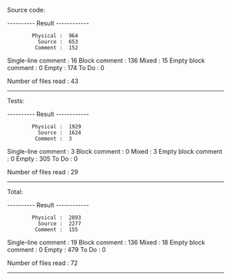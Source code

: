 Source code:

---------- Result ------------

            Physical :  964
              Source :  653
             Comment :  152
 Single-line comment :  16
       Block comment :  136
               Mixed :  15
 Empty block comment :  0
               Empty :  174
               To Do :  0

Number of files read :  43

----------------------------

Tests:

---------- Result ------------

            Physical :  1929
              Source :  1624
             Comment :  3
 Single-line comment :  3
       Block comment :  0
               Mixed :  3
 Empty block comment :  0
               Empty :  305
               To Do :  0

Number of files read :  29

----------------------------

Total:

---------- Result ------------

            Physical :  2893
              Source :  2277
             Comment :  155
 Single-line comment :  19
       Block comment :  136
               Mixed :  18
 Empty block comment :  0
               Empty :  479
               To Do :  0

Number of files read :  72

----------------------------

